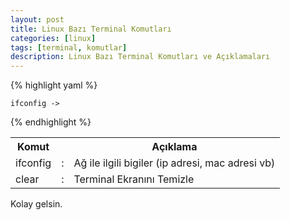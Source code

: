 ```yaml
---
layout: post
title: Linux Bazı Terminal Komutları
categories: [linux]
tags: [terminal, komutlar]
description: Linux Bazı Terminal Komutları ve Açıklamaları
---
```


{% highlight yaml %}

    ifconfig ->

{% endhighlight %}
<table>
	<tr>
	<th>Komut</th>
	<th></th>
	<th>Açıklama</th>
	</tr>
	<tr>
	<td>ifconfig</td>
	<td>:</td>
	<td>Ağ ile ilgili bigiler (ip adresi, mac adresi vb)</td>
	</tr>
	<tr>
	<td>clear</td>
	<td>:</td>
	<td>Terminal Ekranını Temizle</td>
	</tr>
</table>

Kolay gelsin.

